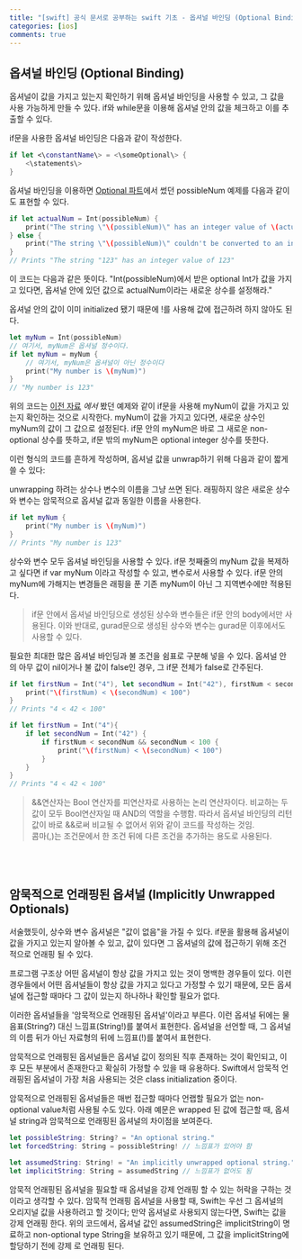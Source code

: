```yaml
---
title: "[swift] 공식 문서로 공부하는 swift 기초 - 옵셔널 바인딩 (Optional Binding), "
categories: [ios]
comments: true
---
```


## 옵셔널 바인딩 (Optional Binding)
옵셔널이 값을 가지고 있는지 확인하기 위해 옵셔널 바인딩을 사용할 수 있고, 그 값을 사용 가능하게 만들 수 있다. if와 while문을 이용해 옵셔널 안의 값을 체크하고 이를 추출할 수 있다. 

if문을 사용한 옵셔널 바인딩은 다음과 같이 작성한다.
```swift
if let <\constantName\> = <\someOptional\> {
    <\statements\>
}
```

옵셔널 바인딩을 이용하면 [Optional 파트](https://palrang22.github.io/2023-04/swift3)에서 썼던 possibleNum 예제를 다음과 같이도 표현할 수 있다.
```swift
if let actualNum = Int(possibleNum) {
    print("The string \"\(possibleNum)\" has an integer value of \(actualNum)")
} else {
    print("The string \"\(possibleNum)\" couldn't be converted to an integer")
}
// Prints "The string "123" has an integer value of 123"
```

이 코드는 다음과 같은 뜻이다.
"Int(possibleNum)에서 받은 optional Int가 값을 가지고 있다면, 옵셔널 안에 있던 값으로 actualNum이라는 새로운 상수를 설정해라."

옵셔널 안의 값이 이미 initialized 됐기 때문에 !를 사용해 값에 접근하려 하지 않아도 된다. 

```swift
let myNum = Int(possibleNum)
// 여기서, myNum은 옵셔널 정수이다.
if let myNum = myNum {
    // 여기서, myNum은 옵셔널이 아닌 정수이다
    print("My number is \(myNum)")
}
// "My number is 123"
```

위의 코드는 [이전 자료](https://palrang22.github.io/2023-04/swift3) <dfn info="If문과 강제추출">에서</dfn> 봤던 예제와 같이 if문을 사용해 myNum이 값을 가지고 있는지 확인하는 것으로 시작한다. myNum이 값을 가지고 있다면, 새로운 상수인 myNum의 값이 그 값으로 설정된다. if문 안의 myNum은 바로 그 새로운 non-optional 상수를 뜻하고, if문 밖의 myNum은 optional integer 상수를 뜻한다.

이런 형식의 코드를 흔하게 작성하며, 옵셔널 값을 unwrap하기 위해 다음과 같이 짧게 쓸 수 있다:

unwrapping 하려는 상수나 변수의 이름을 그냥 쓰면 된다. 래핑하지 않은 새로운 상수와 변수는 암묵적으로 옵셔널 값과 동일한 이름을 사용한다.

```swift
if let myNum {
    print("My number is \(myNum)")
}
// Prints "My number is 123"
```

상수와 변수 모두 옵셔널 바인딩을 사용할 수 있다. if문 첫째줄의 myNum 값을 복제하고 싶다면 if var myNum 이라고 작성할 수 있고, 변수로서 사용할 수 있다. if문 안의 myNum에 가해지는 변경들은 래핑을 푼 기존 myNum이 아닌 그 지역변수에만 적용된다.

> if문 안에서 옵셔널 바인딩으로 생성된 상수와 변수들은 if문 안의 body에서만 사용된다. 이와 반대로, gurad문으로 생성된 상수와 변수는 gurad문 이후에서도 사용할 수 있다.


필요한 최대한 많은 옵셔널 바인딩과 불 조건을 쉼표로 구분해 넣을 수 있다. 옵셔널 안의 아무 값이 nil이거나 불 값이 false인 경우, 그 if문 전체가 false로 간주된다. 

```swift
if let firstNum = Int("4"), let secondNum = Int("42"), firstNum < secondNum && secondNum < 100 {
    print("\(firstNum) < \(secondNum) < 100")
}
// Prints "4 < 42 < 100"

if let firstNum = Int("4"){
    if let secondNum = Int("42") {
        if firstNum < secondNum && secondNum < 100 {
            print("\(firstNum) < \(secondNum) < 100")
        }
    }
}
// Prints "4 < 42 < 100"
```

> &&연산자는 Bool 연산자를 피연산자로 사용하는 논리 연산자이다. 비교하는 두 값이 모두 Bool연산자일 때 AND의 역할을 수행함. 따라서 옵셔널 바인딩의 리턴값이 바로 &&로써 비교될 수 없어서 위와 같이 코드를 작성하는 것임. <br>
> 콤마(,)는 조건문에서 한 조건 뒤에 다른 조건을 추가하는 용도로 사용된다.

<br>
<br>

## 암묵적으로 언래핑된 옵셔널 (Implicitly Unwrapped Optionals)
서술했듯이, 상수와 변수 옵셔널은 "값이 없음"을 가질 수 있다. if문을 활용해 옵셔널이 값을 가지고 있는지 알아볼 수 있고, 값이 있다면 그 옵셔널의 값에 접근하기 위해 조건적으로 언래핑 될 수 있다.

프로그램 구조상 어떤 옵셔널이 항상 값을 가지고 있는 것이 명백한 경우들이 있다. 이런 경우들에서 어떤 옵셔널들이 항상 값을 가지고 있다고 가정할 수 있기 때문에, 모든 옵셔널에 접근할 때마다 그 값이 있는지 하나하나 확인할 필요가 없다.

이러한 옵셔널들을 '암묵적으로 언래핑된 옵셔널'이라고 부른다. 이런 옵셔널 뒤에는 물음표(String?) 대신 느낌표(String!)를 붙여서 표현한다. 옵셔널을 선언할 때, 그 옵셔널의 이름 뒤가 아닌 자료형의 뒤에 느낌표(!)를 붙여서 표현한다.

암묵적으로 언래핑된 옵셔널들은 옵셔널 값이 정의된 직후 존재하는 것이 확인되고, 이후 모든 부분에서 존재한다고 확실히 가정할 수 있을 때 유용하다. Swift에서 암묵적 언래핑된 옵셔널이 가장 처음 사용되는 것은 class initialization 중이다.

암묵적으로 언래핑된 옵셔널들은 매번 접근할 때마다 언랩할 필요가 없는 non-optional value처럼 사용될 수도 있다. 아래 예문은 wrapped 된 값에 접근할 때, 옵셔널 string과 암묵적으로 언래핑된 옵셔널의 차이점을 보여준다.

```swift
let possibleString: String? = "An optional string."
let forcedString: String = possibleString! // 느낌표가 있어야 함

let assumedString: String! = "An implicitly unwrapped optional string."
let implicitString: String = assumedString // 느낌표가 없어도 됨
```

암묵적 언래핑된 옵셔널을 필요할 때 옵셔널을 강제 언래핑 할 수 있는 허락을 구하는 것이라고 생각할 수 있다. 암묵적 언래핑 옵셔널을 사용할 때, Swift는 우선 그 옵셔널의 오리지널 값을 사용하려고 할 것이다; 만약 옵셔널로 사용되지 않는다면, Swift는 값을 강제 언래핑 한다. 위의 코드에서, 옵셔널 값인 assumedString은 implicitString이 명료하고 non-optional type String을 보유하고 있기 때문에, 그 값을 implicitString에 할당하기 전에 강제 로 언래핑 된다.



